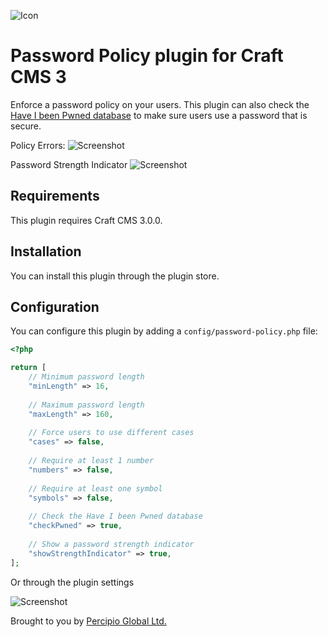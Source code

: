 ![Icon](./src/icon.svg)

# Password Policy plugin for Craft CMS 3

Enforce a password policy on your users. This plugin can also check the [Have I been Pwned database](https://haveibeenpwned.com/Passwords) to make sure users use a password that is secure.

Policy Errors:
![Screenshot](resources/img/screenshot.png)

Password Strength Indicator
![Screenshot](resources/img/screenshot3.png)

## Requirements

This plugin requires Craft CMS 3.0.0.

## Installation

You can install this plugin through the plugin store.

## Configuration

You can configure this plugin by adding a `config/password-policy.php` file:

```php
<?php

return [
    // Minimum password length
    "minLength" => 16,
    
    // Maximum password length
    "maxLength" => 160,
    
    // Force users to use different cases
    "cases" => false,
    
    // Require at least 1 number
    "numbers" => false,
    
    // Require at least one symbol
    "symbols" => false,
    
    // Check the Have I been Pwned database
    "checkPwned" => true,
    
    // Show a password strength indicator
    "showStrengthIndicator" => true,
];
``` 

Or through the plugin settings

![Screenshot](resources/img/screenshot2.png)

Brought to you by [Percipio Global Ltd.](https://percipio.london)
